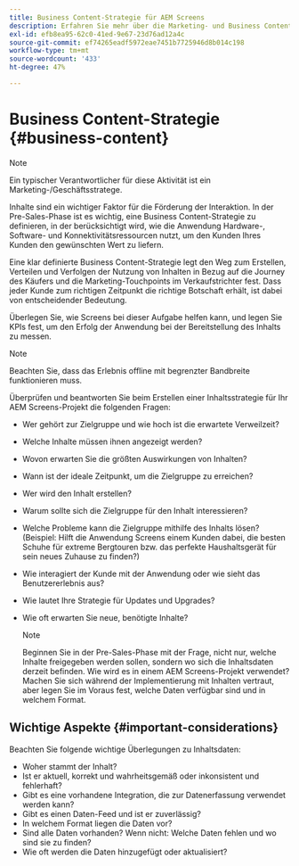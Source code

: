 ```yaml
---
title: Business Content-Strategie für AEM Screens
description: Erfahren Sie mehr über die Marketing- und Business Content-Strategie im Zusammenhang mit AEM Screens.
exl-id: efb8ea95-62c0-41ed-9e67-23d76ad12a4c
source-git-commit: ef74265eadf5972eae7451b7725946d8b014c198
workflow-type: tm+mt
source-wordcount: '433'
ht-degree: 47%

---
```


# Business Content-Strategie {#business-content}

>[!NOTE]
>
>Ein typischer Verantwortlicher für diese Aktivität ist ein Marketing-/Geschäftsstratege.

Inhalte sind ein wichtiger Faktor für die Förderung der Interaktion. In der Pre-Sales-Phase ist es wichtig, eine Business Content-Strategie zu definieren, in der berücksichtigt wird, wie die Anwendung Hardware-, Software- und Konnektivitätsressourcen nutzt, um den Kunden Ihres Kunden den gewünschten Wert zu liefern.

Eine klar definierte Business Content-Strategie legt den Weg zum Erstellen, Verteilen und Verfolgen der Nutzung von Inhalten in Bezug auf die Journey des Käufers und die Marketing-Touchpoints im Verkaufstrichter fest. Dass jeder Kunde zum richtigen Zeitpunkt die richtige Botschaft erhält, ist dabei von entscheidender Bedeutung.

Überlegen Sie, wie Screens bei dieser Aufgabe helfen kann, und legen Sie KPIs fest, um den Erfolg der Anwendung bei der Bereitstellung des Inhalts zu messen.

>[!NOTE]
>
>Beachten Sie, dass das Erlebnis offline mit begrenzter Bandbreite funktionieren muss.

Überprüfen und beantworten Sie beim Erstellen einer Inhaltsstrategie für Ihr AEM Screens-Projekt die folgenden Fragen:

* Wer gehört zur Zielgruppe und wie hoch ist die erwartete Verweilzeit?
* Welche Inhalte müssen ihnen angezeigt werden?
* Wovon erwarten Sie die größten Auswirkungen von Inhalten?
* Wann ist der ideale Zeitpunkt, um die Zielgruppe zu erreichen?
* Wer wird den Inhalt erstellen?
* Warum sollte sich die Zielgruppe für den Inhalt interessieren?
* Welche Probleme kann die Zielgruppe mithilfe des Inhalts lösen? (Beispiel: Hilft die Anwendung Screens einem Kunden dabei, die besten Schuhe für extreme Bergtouren bzw. das perfekte Haushaltsgerät für sein neues Zuhause zu finden?)
* Wie interagiert der Kunde mit der Anwendung oder wie sieht das Benutzererlebnis aus?
* Wie lautet Ihre Strategie für Updates und Upgrades?
* Wie oft erwarten Sie neue, benötigte Inhalte?

  >[!NOTE]
  >
  >Beginnen Sie in der Pre-Sales-Phase mit der Frage, nicht nur, welche Inhalte freigegeben werden sollen, sondern wo sich die Inhaltsdaten derzeit befinden. Wie wird es in einem AEM Screens-Projekt verwendet? Machen Sie sich während der Implementierung mit Inhalten vertraut, aber legen Sie im Voraus fest, welche Daten verfügbar sind und in welchem Format.

## Wichtige Aspekte {#important-considerations}

Beachten Sie folgende wichtige Überlegungen zu Inhaltsdaten:

* Woher stammt der Inhalt?
* Ist er aktuell, korrekt und wahrheitsgemäß oder inkonsistent und fehlerhaft?
* Gibt es eine vorhandene Integration, die zur Datenerfassung verwendet werden kann?
* Gibt es einen Daten-Feed und ist er zuverlässig?
* In welchem Format liegen die Daten vor?
* Sind alle Daten vorhanden? Wenn nicht: Welche Daten fehlen und wo sind sie zu finden?
* Wie oft werden die Daten hinzugefügt oder aktualisiert?
